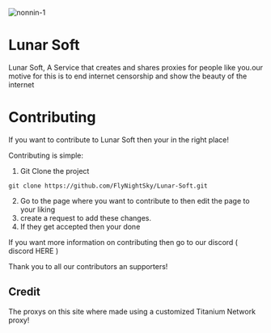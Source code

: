 ![nonnin-1](https://github.com/FlyNightSky/Lunar-Soft/assets/118761018/bf253daa-d926-400d-80c4-1a307a8a58b9)
## 
# Lunar Soft
Lunar Soft, A Service that creates and shares proxies for people like you.our motive for this is to end internet censorship and show the beauty of the internet

# Contributing
If you want to contribute to Lunar Soft then your in the right place!

Contributing is simple:

1. Git Clone the project
```
git clone https://github.com/FlyNightSky/Lunar-Soft.git
```
2. Go to the page where you want to contribute to then edit the page to your liking
3. create a request to add these changes. 
4. If they get accepted then your done

If you want more information on contributing then go to our discord ( discord HERE )

Thank you to all our contributors an supporters!



## Credit

The proxys on this site where made using a customized Titanium Network proxy!



